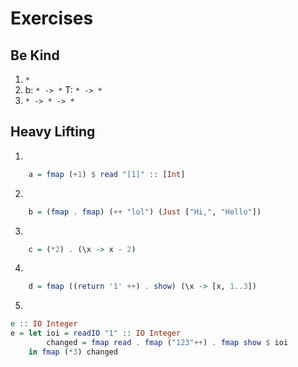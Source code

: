 # Exercises

## Be Kind

1. `*`
2. b: `* -> *` T: `* -> *`
3. `* -> * -> *`

## Heavy Lifting

1.

```haskell
    a = fmap (+1) $ read "[1]" :: [Int]
```

2.

```haskell
    b = (fmap . fmap) (++ "lol") (Just ["Hi,", "Hello"])
```

3.

```haskell
    c = (*2) . (\x -> x - 2)
```

4.

```haskell
    d = fmap ((return '1' ++) . show) (\x -> [x, 1..3])
```

5.

```haskell
e :: IO Integer
e = let ioi = readIO "1" :: IO Integer
        changed = fmap read . fmap ("123"++) . fmap show $ ioi
    in fmap (*3) changed
```
